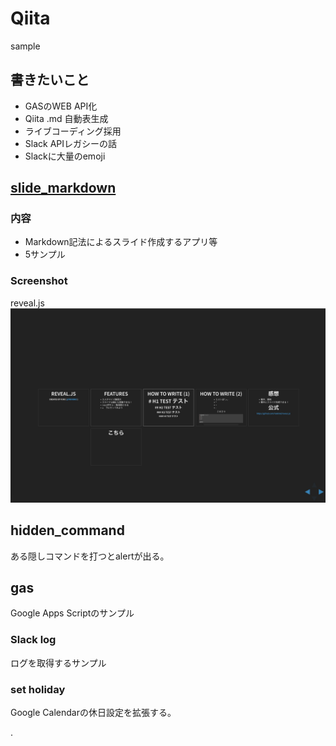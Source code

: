 # Qiita

sample

## 書きたいこと

+ GASのWEB API化  
+ Qiita .md 自動表生成  
+ ライブコーディング採用  
+ Slack APIレガシーの話  
+ Slackに大量のemoji  


## [slide_markdown](https://ykhirao.github.io/qiita/slide_markdown/)

### 内容
* Markdown記法によるスライド作成するアプリ等
* 5サンプル

### Screenshot
reveal.js
![reveal.js](./images/reveal_js.jpg)

## hidden_command
ある隠しコマンドを打つとalertが出る。

## gas
Google Apps Scriptのサンプル

### Slack log
ログを取得するサンプル

### set holiday
Google Calendarの休日設定を拡張する。





.
